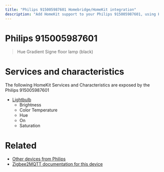 ```yaml
---
title: "Philips 915005987601 Homebridge/HomeKit integration"
description: "Add HomeKit support to your Philips 915005987601, using Homebridge, Zigbee2MQTT and homebridge-z2m."
---
```

<!---
This file has been GENERATED using src/docgen/docgen.ts
DO NOT EDIT THIS FILE MANUALLY!
-->
# Philips 915005987601
> Hue Gradient Signe floor lamp (black)


# Services and characteristics
The following HomeKit Services and Characteristics are exposed by
the Philips 915005987601

* [Lightbulb](../../light.md)
  * Brightness
  * Color Temperature
  * Hue
  * On
  * Saturation


# Related
* [Other devices from Philips](../index.md#philips)
* [Zigbee2MQTT documentation for this device](https://www.zigbee2mqtt.io/devices/915005987601.html)